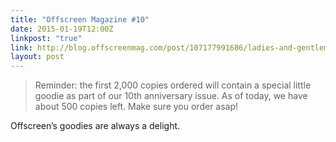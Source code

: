 ```yaml
---
title: "Offscreen Magazine #10"
date: 2015-01-19T12:00Z
linkpost: "true"
link: http://blog.offscreenmag.com/post/107177991686/ladies-and-gentlemen-we-have-a-date-issue-no10
layout: post
---
```


> Reminder: the first 2,000 copies ordered will contain a special little goodie as part of our 10th anniversary issue. As of today, we have about 500 copies left. Make sure you order asap!

Offscreen’s goodies are always a delight.